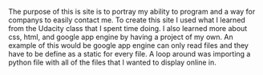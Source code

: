 The purpose of this is site is to portray my ability to program and a way for companys to easily contact me. To create 
this site I used what I learned from the Udacity class that I spent time doing.  I also learned more about css, html, and
google app engine by having a project of my own.  An example of this would be google app engine can only read files and they
have to be define as a static for every file.  A loop around was importing a python file with all of the files that I wanted
to display online in.
